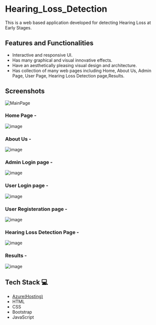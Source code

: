 # Hearing_Loss_Detection 

This is a web based application developed for detecting Hearing Loss at Early Stages.


## Features and Functionalities 

- Interactive and responsive UI.
- Has many graphical and visual innovative effects.
- Have an aesthetically pleasing visual design and architecture.
- Has collection of many web pages including Home, About Us, Admin Page, User Page, Hearing Loss Detection page,Results.


## Screenshots


![MainPage](https://github.com/20a31a05d8/FRTProject/assets/109793152/0167acaa-a8d1-4690-a8df-0a6a21ae08eb)

   

### Home Page -


![image](https://github.com/20A31A05F9/Hearing_Loss_Detection/assets/109793152/428f7916-3d97-4a8c-9db6-eec179c5e776)




### About Us -


![image](https://github.com/20A31A05F9/Hearing_Loss_Detection/assets/109793152/6fa49839-6923-44b6-923e-da9a6cc6e272)


### Admin Login page -


![image](https://github.com/20A31A05F9/Hearing_Loss_Detection/assets/109793152/e76861fb-e3e4-4995-8394-65dceb50a2f6)


### User Login page -


![image](https://github.com/20A31A05F9/Hearing_Loss_Detection/assets/109793152/a0e6e7c7-b614-492c-9655-9838470584ac)


### User Registeration page -


![image](https://github.com/20A31A05F9/Hearing_Loss_Detection/assets/109793152/e6a19732-75a1-4b9c-a175-1a884b1ce833)


### Hearing Loss Detection Page -


![image](https://github.com/20A31A05F9/Hearing_Loss_Detection/assets/109793152/104224fa-bf88-4520-bb90-f52329569509)


### Results -

![image](https://github.com/20A31A05F9/Hearing_Loss_Detection/assets/109793152/dc2d85c7-ad69-47c1-92b5-f4c0261500ac)

## Tech Stack 💻

- [Azure(Hosting)](https://azure.microsoft.com/en-in/features/azure-portal/)
- HTML
- CSS
- Bootstrap
- JavaScript
